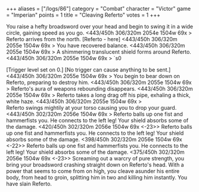 +++
aliases = ["/logs/86"]
category = "Combat"
character = "Victor"
game = "Imperian"
points = 1
title = "Cleaving Referto"
votes = 1
+++

You raise a hefty broadsword over your head and begin to swing it in a wide 
circle, gaining speed as you go.
<443/450h 306/320m 2054e 1504w 69x <e-pp> <bd>> 
Referto arrives from the north.
[Referto - here]
<443/450h 306/320m 2055e 1504w 69x <e-pp> <bd>> 
You have recovered balance.
<443/450h 306/320m 2055e 1504w 69x <ebpp> <bd>> 
A shimmering translucent shield forms around Referto.
<443/450h 306/320m 2055e 1504w 69x <ebpp> <bd>> `s0

[Trigger level set on 0.]
[No trigger can cause anything to be sent.]
<443/450h 306/320m 2055e 1504w 69x <ebpp> <bd>> 
You begin to bear down on Referto, preparing to destroy him.
<443/450h 306/320m 2055e 1504w 69x <ebpp> <bd>> 
Referto's aura of weapons rebounding disappears.
<443/450h 306/320m 2055e 1504w 69x <ebpp> <bd>> 
Referto takes a long drag off his pipe, exhaling a thick, white haze.
<443/450h 306/320m 2055e 1504w 69x <ebpp> <bd>>  
Referto swings mightily at your torso causing you to drop your guard.
<443/450h 302/320m 2056e 1504w 69x <ebpp> <bd>> 
Referto balls up one fist and hammerfists you.
He connects to the left leg!
Your shield absorbs some of the damage.
<420/450h 302/320m 2056e 1504w 69x <ebpp> <bd> <-23>> 
Referto balls up one fist and hammerfists you.
He connects to the left leg!
Your shield absorbs some of the damage.
<398/450h 302/320m 2056e 1504w 69x <ebpp> <bd> <-22>> 
Referto balls up one fist and hammerfists you.
He connects to the left leg!
Your shield absorbs some of the damage.
<375/450h 302/320m 2056e 1504w 69x <ebpp> <bd> <-23>> 
Screaming out a warcry of pure strength, you bring your broadsword crashing 
straight down on Referto's head. With a power that seems to come from on high, 
you cleave asunder his entire body, from head to groin, splitting him in two 
and killing him instantly.
You have slain Referto.
